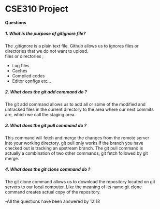 # CSE310 Project

#### Questions

##### 1. What is the purpose of gitignore file?

The .gitignore is a plain text file. Github allows us to ignores files or directories that we do not want to upload.  
 files or directories ;

- Log files
- Caches
- Compiled codes
- Editor configs etc...

##### 2. What does the git add command do ?

The git add command allows us to add all or some of the modified and untracked files in the current directory to the area where our next commits are, which we call the staging area.

##### 3. What does the git pull command do ?


This command will fetch and merge the changes from the remote server into your working directory. git pull only works if the branch you have checked out is tracking an upstream branch. The git pull command is actually a combination of two other commands, git fetch followed by git merge. 


##### 4. What does the git clone command do ?

The git clone command allows us to download the repository located on git servers to our local computer. Like the meaning of its name git clone command creates actual copy of the repository.


-All the questions have been answered by 12:18
